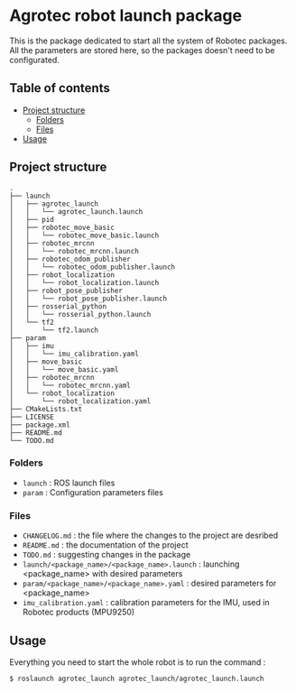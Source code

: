# Agrotec robot launch package
This is the package dedicated to start all the system of Robotec packages. All the parameters are stored here, so the packages doesn't need to be configurated.

## Table of contents
* [Project structure](#project_structure)
    * [Folders](#folders)
    * [Files](#files)
* [Usage](#usage)

## Project structure
```
.
├── launch
│   ├── agrotec_launch
│   │   └── agrotec_launch.launch
│   ├── pid
│   ├── robotec_move_basic
│   │   └── robotec_move_basic.launch
│   ├── robotec_mrcnn
│   │   └── robotec_mrcnn.launch
│   ├── robotec_odom_publisher
│   │   └── robotec_odom_publisher.launch
│   ├── robot_localization
│   │   └── robot_localization.launch
│   ├── robot_pose_publisher
│   │   └── robot_pose_publisher.launch
│   ├── rosserial_python
│   │   └── rosserial_python.launch
│   └── tf2
│       └── tf2.launch
├── param
│   ├── imu
│   │   └── imu_calibration.yaml
│   ├── move_basic
│   │   └── move_basic.yaml
│   ├── robotec_mrcnn
│   │   └── robotec_mrcnn.yaml
│   └── robot_localization
│       └── robot_localization.yaml
├── CMakeLists.txt
├── LICENSE
├── package.xml
├── README.md
└── TODO.md
```

### Folders
* `launch` : ROS launch files
* `param` : Configuration parameters files

### Files
* `CHANGELOG.md` : the file where the changes to the project are desribed
* `README.md` : the documentation of the project
* `TODO.md` : suggesting changes in the package 
* `launch/<package_name>/<package_name>.launch` : launching <package_name> with desired parameters
* `param/<package_name>/<package_name>.yaml` : desired parameters for <package_name>
* `imu_calibration.yaml` : calibration parameters for the IMU, used in Robotec products (MPU9250)

## Usage
Everything you need to start the whole robot is to run the command :
```bash
$ roslaunch agrotec_launch agrotec_launch/agrotec_launch.launch
```

